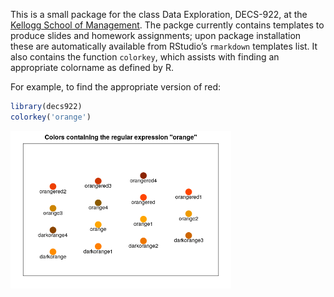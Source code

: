 This is a small package for the class Data Exploration, DECS-922, at the
[Kellogg School of Management](https://www.kellogg.northwestern.edu/).
The packge currently contains templates to produce slides and homework
assignments; upon package installation these are automatically available
from RStudio’s `rmarkdown` templates list. It also contains the function
`colorkey`, which assists with finding an appropriate colorname as
defined by R.

For example, to find the appropriate version of red:

``` r
library(decs922)
colorkey('orange')
```

<img src="README_files/figure-gfm/unnamed-chunk-1-1.png" width="70%" />
